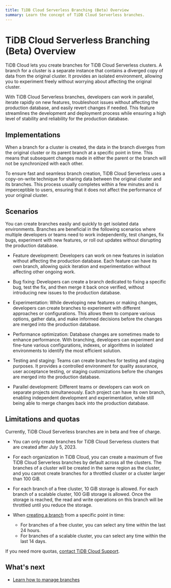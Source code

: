 ```yaml
---
title: TiDB Cloud Serverless Branching (Beta) Overview
summary: Learn the concept of TiDB Cloud Serverless branches.
---
```


# TiDB Cloud Serverless Branching (Beta) Overview

TiDB Cloud lets you create branches for TiDB Cloud Serverless clusters. A branch for a cluster is a separate instance that contains a diverged copy of data from the original cluster. It provides an isolated environment, allowing you to experiment freely without worrying about affecting the original cluster.

With TiDB Cloud Serverless branches, developers can work in parallel, iterate rapidly on new features, troubleshoot issues without affecting the production database, and easily revert changes if needed. This feature streamlines the development and deployment process while ensuring a high level of stability and reliability for the production database.

## Implementations

When a branch for a cluster is created, the data in the branch diverges from the original cluster or its parent branch at a specific point in time. This means that subsequent changes made in either the parent or the branch will not be synchronized with each other.

To ensure fast and seamless branch creation, TiDB Cloud Serverless uses a copy-on-write technique for sharing data between the original cluster and its branches. This process usually completes within a few minutes and is imperceptible to users, ensuring that it does not affect the performance of your original cluster.

## Scenarios

You can create branches easily and quickly to get isolated data environments. Branches are beneficial in the following scenarios where multiple developers or teams need to work independently, test changes, fix bugs, experiment with new features, or roll out updates without disrupting the production database.

- Feature development: Developers can work on new features in isolation without affecting the production database. Each feature can have its own branch, allowing quick iteration and experimentation without affecting other ongoing work.

- Bug fixing: Developers can create a branch dedicated to fixing a specific bug, test the fix, and then merge it back once verified, without introducing new issues to the production database.

- Experimentation: While developing new features or making changes, developers can create branches to experiment with different approaches or configurations. This allows them to compare various options, gather data, and make informed decisions before the changes are merged into the production database.

- Performance optimization: Database changes are sometimes made to enhance performance. With branching, developers can experiment and fine-tune various configurations, indexes, or algorithms in isolated environments to identify the most efficient solution.

- Testing and staging: Teams can create branches for testing and staging purposes. It provides a controlled environment for quality assurance, user acceptance testing, or staging customizations before the changes are merged into the production database.

- Parallel development: Different teams or developers can work on separate projects simultaneously. Each project can have its own branch, enabling independent development and experimentation, while still being able to merge changes back into the production database.

## Limitations and quotas

Currently, TiDB Cloud Serverless branches are in beta and free of charge.

- You can only create branches for TiDB Cloud Serverless clusters that are created after July 5, 2023.

- For each organization in TiDB Cloud, you can create a maximum of five TiDB Cloud Serverless branches by default across all the clusters. The branches of a cluster will be created in the same region as the cluster, and you cannot create branches for a throttled cluster or a cluster larger than 100 GiB.

- For each branch of a free cluster, 10 GiB storage is allowed. For each branch of a scalable cluster, 100 GiB storage is allowed. Once the storage is reached, the read and write operations on this branch will be throttled until you reduce the storage.

- When [creating a branch](/tidb-cloud/branch-manage.md#create-a-branch) from a specific point in time:

    - For branches of a free cluster, you can select any time within the last 24 hours.
    - For branches of a scalable cluster, you can select any time within the last 14 days.

If you need more quotas, [contact TiDB Cloud Support](/tidb-cloud/tidb-cloud-support.md).

## What's next

- [Learn how to manage branches](/tidb-cloud/branch-manage.md)
